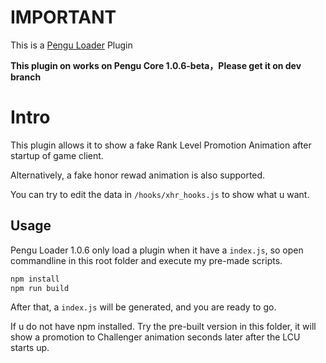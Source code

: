 # IMPORTANT

This is a [Pengu Loader](https://github.com/PenguLoader/PenguLoader) Plugin

**This plugin on works on  Pengu Core 1.0.6-beta，Please get it on dev branch**

# Intro
This plugin allows it to show a fake Rank Level Promotion Animation after startup of game client.

Alternatively, a fake honor rewad animation is also supported.

You can try to edit the data in `/hooks/xhr_hooks.js` to  show what u want.

## Usage

Pengu Loader 1.0.6 only load a plugin when it have a `index.js`, so open commandline in this root folder and execute my pre-made scripts.

```bash
npm install
npm run build
```
After that, a `index.js` will be generated, and you are ready to go.

If u do not have npm installed. Try the pre-built version in this folder, it will show a promotion to Challenger animation seconds later after the LCU starts up.



